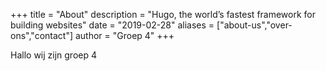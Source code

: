 +++
title = "About"
description = "Hugo, the world’s fastest framework for building websites"
date = "2019-02-28"
aliases = ["about-us","over-ons","contact"]
author = "Groep 4"
+++

Hallo wij zijn groep 4
